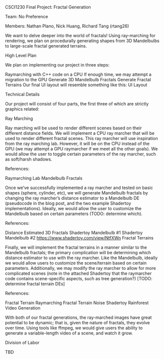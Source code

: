 
CSCI1230 Final Project: Fractal Generation

Team: No Preference

Members: Nathan Plano, Nick Huang, Richard Tang (rtang26)

We want to delve deeper into the world of fractals! Using ray-marching for rendering, we plan on procedurally generating shapes from 3D Mandelbulbs to large-scale fractal generated terrains.

High Level Plan

We plan on implementing our project in three steps:

Raymarching with C++ code on a CPU
If enough time, we may attempt a migration to the GPU
Generate 3D Mandelbulb Fractals
Generate Fractal Terrains
Our final UI layout will resemble something like this: UI Layout

Technical Details

Our project will consist of four parts, the first three of which are strictly graphics related:

Ray Marching

Ray marching will be used to render different scenes based on their different distance fields. We will implement a CPU ray marcher that will be used to render different fractal scenes. This ray marcher will use inspiration from the ray marching lab. However, it will be on the CPU instead of the GPU (we may attempt a GPU raymarcher if we meet all the other goals). We would allow the user to toggle certain parameters of the ray marcher, such as soft/harsh shadows.

References:

Raymarching Lab
Mandelbulb Fractals

Once we’ve successfully implemented a ray marcher and tested on basic shapes (sphere, cylinder, etc), we will generate Mandelbulb fractals by changing the ray marcher’s distance estimator to a Mandelbulb DE (pseudocode in the blog post, and the two example Shadertoy implementations). Ideally, we would allow the user to customize the Mandelbulb based on certain parameters (TODO: determine which).

References:

Distance Estimated 3D Fractals
Shadertoy Mandelbulb #1
Shadertoy Mandelbulb #2
https://www.shadertoy.com/view/NtfXWn
Fractal Terrains

Finally, we will implement the fractal terrains in a manner similar to the Mandelbulb fractals; the primary complication will be determining which distance estimator to use with the ray marcher. Like the Mandelbulb, ideally we would allow users to customize the scene/terrain based on certain parameters. Additionally, we may modify the ray marcher to allow for more complicated scenes (note in the attached Shadertoy that the raymarcher code contains scene-specific aspects, such as tree generation?) [TODO: determine fractal terrain DEs]

References:

Fractal Terrain Raymarching
Fractal Terrain Noise
Shadertoy Rainforest
Video Generation

With both of our fractal generations, the ray-marched images have great potential to be dynamic; that is, given the nature of fractals, they evolve over time. Using tools like ffmpeg, we would give users the ability to generate a variable-length video of a scene, and watch it grow.

Division of Labor

TBD
